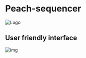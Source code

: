 # Peach-sequencer
![Logo](/peach-sequencer/readme-imgs/logo.png)

## User friendly interface
![img](/peach-sequencer/readme-imgs/interface.png)
